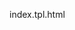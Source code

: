 index.tpl.html
<!-- include: "type": "js", "files": "javascripts/**/*View.js" -->

<script src="https://ajax.googleapis.com/ajax/libs/jquery/2.1.3/jquery.min.js"></script>
<script src="https://cdnjs.cloudflare.com/ajax/libs/underscore.js/1.8.2/underscore-min.js"></script>
<script src="https://cdnjs.cloudflare.com/ajax/libs/backbone.js/1.1.2/backbone-min.js"></script>

<!-- Locally Saved Libraries -->
<script src="scripts/libs/dropzone.js"></script>

<!-- Resources -->
<script src="scripts/utils.js"></script>

<!-- Models -->
<script src="scripts/models/user.js"></script>
<script src="scripts/models/listing.js"></script>

<!-- Views -->
<script src="scripts/views/AccountView.js"></script>
<script src="scripts/views/AddListingView.js"></script>
<script src="scripts/views/CollapsedListingView.js"></script>
<script src="scripts/views/FeedView.js"></script>
<script src="scripts/views/HomeView.js"></script>
<script src="scripts/views/ListingView.js"></script>
<script src="scripts/views/LoginView.js"></script>
<script src="scripts/views/NotFoundView.js"></script>
<script src="scripts/views/PayView.js"></script>
<script src="scripts/views/PopoverAddListingView.js"></script>
<script src="scripts/views/SidebarView.js"></script>
<script src="scripts/views/SortFreeHomeView.js"></script>

<!-- Collections -->
<script src="scripts/collections/feed.js"></script>
<script src="scripts/collections/freeFeed.js"></script>

<!-- Router -->
<script src="scripts/app.js"></script>